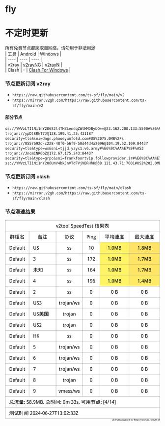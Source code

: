 # fly
# 不定时更新
所有免费节点都爬取自网络，请勿用于非法用途  
|  工具  | Android  | Windows  |  
|  ----  | ----   | ----  |  
| v2ray  | [v2rayNG](https://github.com/2dust/v2rayNG/releases) | [v2rayN](https://github.com/2dust/v2rayN/releases) |  
| Clash  | - | [Clash For Windows](https://github.com/2dust/clashN/releases) | 
  
### 节点更新订阅  v2ray
- `https://raw.githubusercontent.com/ts-sf/fly/main/v2`  
- `https://mirror.v2gh.com/https://raw.githubusercontent.com/ts-sf/fly/main/v2`  

#### 部分节点  
``` 
ss://YWVzLTI1Ni1nY206S2l4THZLendqZWtHMDBybQ==@23.162.200.133:5500#%E6%9C%AA%E7%9F%A52%201.7MB%2Fs
trojan://ypDt8RkT7J@138.199.41.25:43118?security=tls&sni=dngn.phooeyunfold.com#US%2075.0MB%2Fs
trojan://8557692d-c228-48f0-b6f9-50d44d4a2096@104.19.52.109:8443?security=tls&type=ws&sni=tjjd.yzyx1.v6.army#%E6%9C%AA%E7%9F%A53
trojan://Jncm1NRGbZ@172.67.175.243:8443?security=tls&type=grpc&sni=frankfoortvip.followprovider.ir#%E6%9C%AA%E7%9F%A54
ss://YWVzLTI1Ni1nY206UmV4bkJnVTdFVjVBRHhH@38.121.43.71:7001#US2%202.0MB%2Fs
```
### 节点更新订阅  clash
- `https://raw.githubusercontent.com/ts-sf/fly/main/clash`  
- `https://mirror.v2gh.com/https://raw.githubusercontent.com/ts-sf/fly/main/clash`  

### 节点测速结果
![image](traffic.png)
